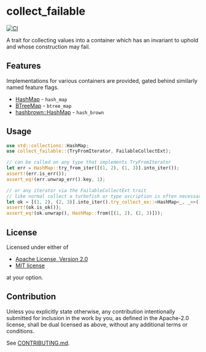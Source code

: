 # collect_failable

[![CI](https://github.com/MaxMahem/collect_failable/workflows/CI/badge.svg)](https://github.com/MaxMahem/collect_failable/actions)

A trait for collecting values into a container which has an invariant to uphold and whose construction may fail.

## Features

Implementations for various containers are provided, gated behind similarly named feature flags.
* [HashMap](https://doc.rust-lang.org/std/collections/struct.HashMap.html) - `hash_map`
* [BTreeMap](https://doc.rust-lang.org/std/collections/struct.BTreeMap.html) - `btree_map`
* [hashbrown::HashMap](https://docs.rs/hashbrown/latest/hashbrown/struct.HashMap.html) - `hash_brown`

## Usage

```rust
use std::collections::HashMap;
use collect_failable::{TryFromIterator, FailableCollectExt};

// can be called on any type that implements TryFromIterator
let err = HashMap::try_from_iter([(1, 2), (1, 3)].into_iter());
assert!(err.is_err());
assert_eq!(err.unwrap_err().key, 1);

// or any iterator via the FailableCollectExt trait
// like normal collect a turbofish or type ascription is often necessary to disambiguate
let ok = [(1, 2), (2, 3)].into_iter().try_collect_ex::<HashMap<_, _>>();
assert!(ok.is_ok());
assert_eq!(ok.unwrap(), HashMap::from([(1, 2), (2, 3)]));
```

## License

Licensed under either of

 * [Apache License, Version 2.0](LICENSE-APACHE.md)
 * [MIT license](LICENSE-MIT.md)

at your option.

## Contribution

Unless you explicitly state otherwise, any contribution intentionally submitted
for inclusion in the work by you, as defined in the Apache-2.0 license, shall be
dual licensed as above, without any additional terms or conditions.

See [CONTRIBUTING.md](CONTRIBUTING.md).
